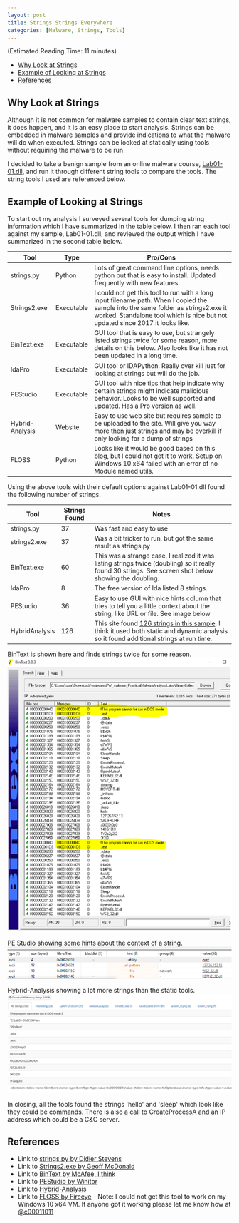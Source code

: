 ```yaml
---
layout: post
title: Strings Strings Everywhere
categories: [Malware, Strings, Tools]
---
```

(Estimated Reading Time: 11 minutes)

- [Why Look at Strings](#why-look-at-strings)
- [Example of Looking at Strings](#example-of-looking-at-strings)
- [References](#references)

## Why Look at Strings

Although it is not common for malware samples to contain clear text strings, it does happen, and it is an easy place to start analysis. Strings can be embedded in malware samples and provide indications to what the malware will do when executed. Strings can be looked at statically using tools without requiring the malware to be run. 

I decided to take a benign sample from an online malware course, [Lab01-01.dll](https://www.virustotal.com/gui/file/f50e42c8dfaab649bde0398867e930b86c2a599e8db83b8260393082268f2dba/details), and run it through different string tools to compare the tools. The string tools I used are referenced below. 

## Example of Looking at Strings

To start out my analysis I surveyed several tools for dumping string information which I have summarized in the table below. I then ran each tool against my sample, Lab01-01.dll, and reviewed the output which I have summarized in the second table below. 

| Tool | Type | Pro/Cons |
|---|---|---|
| strings.py | Python | Lots of great command line options, needs python but that is easy to install. Updated frequently with new features. |
| Strings2.exe | Executable | I could not get this tool to run with a long input filename path. When I copied the sample into the same folder as strings2.exe it worked. Standalone tool which is nice but not updated since 2017 it looks like. |
| BinText.exe | Executable | GUI tool that is easy to use, but strangely listed strings twice for some reason, more details on this below. Also looks like it has not been updated in a long time.  |
| IdaPro | Executable | GUI tool or IDAPython. Really over kill just for looking at strings but will do the job. |
| PEStudio | Executable | GUI tool with nice tips that help indicate why certain strings might indicate malicious behavior. Looks to be well supported and updated. Has a Pro version as well. |
| Hybrid-Analysis | Website | Easy to use web site but requires sample to be uploaded to the site. Will give you way more then just strings and may be overkill if only looking for a dump of strings  |
| FLOSS | Python | Looks like it would be good based on this [blog](https://www.fireeye.com/blog/threat-research/2016/06/automatically-extracting-obfuscated-strings.html), but I could not get it to work. Setup on Windows 10 x64 failed with an error of no Module named utils. |

Using the above tools with their default options against Lab01-01.dll found the following number of strings.

| Tool | Strings Found | Notes |
|---|---|---|
| strings.py | 37 | Was fast and easy to use
| strings2.exe | 37 | Was a bit tricker to run, but got the same result as strings.py |
| BinText.exe | 60 | This was a strange case. I realized it was listing strings twice (doubling) so it really found 30 strings. See screen shot below showing the doubling. |
| IdaPro | 8 | The free version of Ida listed 8 strings. |
| PEStudio | 36 | Easy to use GUI with nice hints column that tries to tell you a little context about the string, like URL or file. See image below |
| HybridAnalysis | 126 | This site found [126 strings in this sample](https://www.hybrid-analysis.com/sample/f50e42c8dfaab649bde0398867e930b86c2a599e8db83b8260393082268f2dba/5b1b09697ca3e1066c2f22e4). I think it used both static and dynamic analysis so it found additional strings at run time. |

BinText is shown here and finds strings twice for some reason. 
![BinText](/images/bintext.PNG)

PE Studio showing some hints about the context of a string.
![PEStudio](/images/pestudio.PNG)

Hybrid-Analysis showing a lot more strings than the static tools.
![hybrid_analysis](/images/hybrid_analysis.PNG)

In closing, all the tools found the strings 'hello' and 'sleep' which look like they could be commands. There is also a call to CreateProcessA and an IP address which could be a C&C server.

## References
* Link to [strings.py by Didier Stevens](https://blog.didierstevens.com/2021/01/24/update-strings-py-version-0-0-7/) 
* Link to [Strings2.exe by Geoff McDonald](http://split-code.com/strings2.html) 
* Link to [BinText by McAfee, I think](http://b2b-download.mcafee.com/products/tools/foundstone/bintext303.zip) 
* Link to [PEStudio by Winitor](https://www.winitor.com/) 
* Link to [Hybrid-Analysis](https://www.hybrid-analysis.com/) 
* Link to [FLOSS by Fireeye](https://github.com/fireeye/flare-floss) - Note: I could not get this tool to work on my Windows 10 x64 VM. If anyone got it working please let me know how at [@c00011011](https://twitter.com/C00011011)